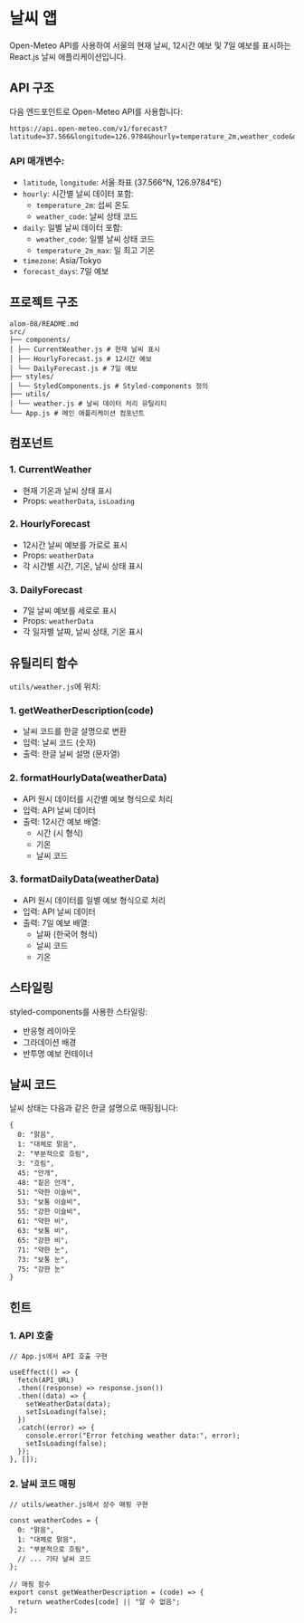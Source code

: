 # 날씨 앱

Open-Meteo API를 사용하여 서울의 현재 날씨, 12시간 예보 및 7일 예보를 표시하는 React.js 날씨 애플리케이션입니다.

## API 구조

다음 엔드포인트로 Open-Meteo API를 사용합니다:

```
https://api.open-meteo.com/v1/forecast?latitude=37.566&longitude=126.9784&hourly=temperature_2m,weather_code&daily=weather_code,temperature_2m_max&timezone=Asia%2FTokyo&forecast_days=7
```

### API 매개변수:
- `latitude`, `longitude`: 서울 좌표 (37.566°N, 126.9784°E)
- `hourly`: 시간별 날씨 데이터 포함:
  - `temperature_2m`: 섭씨 온도
  - `weather_code`: 날씨 상태 코드
- `daily`: 일별 날씨 데이터 포함:
  - `weather_code`: 일별 날씨 상태 코드
  - `temperature_2m_max`: 일 최고 기온
- `timezone`: Asia/Tokyo
- `forecast_days`: 7일 예보

## 프로젝트 구조

```
alom-08/README.md
src/
├── components/
│ ├── CurrentWeather.js # 현재 날씨 표시
│ ├── HourlyForecast.js # 12시간 예보
│ └── DailyForecast.js # 7일 예보
├── styles/
│ └── StyledComponents.js # Styled-components 정의
├── utils/
│ └── weather.js # 날씨 데이터 처리 유틸리티
└── App.js # 메인 애플리케이션 컴포넌트
```

## 컴포넌트

### 1. CurrentWeather
- 현재 기온과 날씨 상태 표시
- Props: `weatherData`, `isLoading`

### 2. HourlyForecast
- 12시간 날씨 예보를 가로로 표시
- Props: `weatherData`
- 각 시간별 시간, 기온, 날씨 상태 표시

### 3. DailyForecast
- 7일 날씨 예보를 세로로 표시
- Props: `weatherData`
- 각 일자별 날짜, 날씨 상태, 기온 표시

## 유틸리티 함수

`utils/weather.js`에 위치:

### 1. getWeatherDescription(code)
- 날씨 코드를 한글 설명으로 변환
- 입력: 날씨 코드 (숫자)
- 출력: 한글 날씨 설명 (문자열)

### 2. formatHourlyData(weatherData)
- API 원시 데이터를 시간별 예보 형식으로 처리
- 입력: API 날씨 데이터
- 출력: 12시간 예보 배열:
  - 시간 (시 형식)
  - 기온
  - 날씨 코드

### 3. formatDailyData(weatherData)
- API 원시 데이터를 일별 예보 형식으로 처리
- 입력: API 날씨 데이터
- 출력: 7일 예보 배열:
  - 날짜 (한국어 형식)
  - 날씨 코드
  - 기온

## 스타일링

styled-components를 사용한 스타일링:
- 반응형 레이아웃
- 그라데이션 배경
- 반투명 예보 컨테이너

## 날씨 코드

날씨 상태는 다음과 같은 한글 설명으로 매핑됩니다:

```
{
  0: "맑음",
  1: "대체로 맑음",
  2: "부분적으로 흐림",
  3: "흐림",
  45: "안개",
  48: "짙은 안개",
  51: "약한 이슬비",
  53: "보통 이슬비",
  55: "강한 이슬비",
  61: "약한 비",
  63: "보통 비",
  65: "강한 비",
  71: "약한 눈",
  73: "보통 눈",
  75: "강한 눈"
}
```

## 힌트

### 1. API 호출

```
// App.js에서 API 호출 구현

useEffect(() => {
  fetch(API_URL)
  .then((response) => response.json())
  .then((data) => {
    setWeatherData(data);
    setIsLoading(false);
  })
  .catch((error) => {
    console.error("Error fetching weather data:", error);
    setIsLoading(false);
  });
}, []);
```

### 2. 날씨 코드 매핑
```
// utils/weather.js에서 상수 매핑 구현

const weatherCodes = {
  0: "맑음",
  1: "대체로 맑음",
  2: "부분적으로 흐림",
  // ... 기타 날씨 코드
};

// 매핑 함수
export const getWeatherDescription = (code) => {
  return weatherCodes[code] || "알 수 없음";
};
```